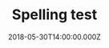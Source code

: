 ---
bylines: "Martin Banks"
capi: ""
date: "2018-05-30T14:00:00.000Z"
description: ""
preview: "https://d2n6ofw4o746cn.cloudfront.net/T3Interactives/2018/dna-ncaspellingtest/dist/PROD/embed.html"
slug: "spelling-test"
tech: "vue.js"
thumb: ""
title: "Spelling test"
---